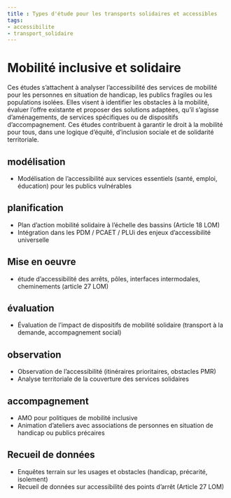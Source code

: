 ```yaml
---
title : Types d'étude pour les transports solidaires et accessibles
tags:
- accessibilite
- transport_solidaire
---
```

# Mobilité inclusive et solidaire
Ces études s’attachent à analyser l’accessibilité des services de mobilité pour les personnes en situation de handicap, les publics fragiles ou les populations isolées. Elles visent à identifier les obstacles à la mobilité, évaluer l’offre existante et proposer des solutions adaptées, qu’il s’agisse d’aménagements, de services spécifiques ou de dispositifs d’accompagnement. Ces études contribuent à garantir le droit à la mobilité pour tous, dans une logique d’équité, d’inclusion sociale et de solidarité territoriale. 

## modélisation
- Modélisation de l’accessibilité aux services essentiels (santé, emploi, éducation) pour les publics vulnérables

## planification
- Plan d’action mobilité solidaire à l’échelle des bassins (Article 18 LOM)
- Intégration dans les PDM / PCAET / PLUi des enjeux d’accessibilité universelle

## Mise en oeuvre
- étude d’accessibilité des arrêts, pôles, interfaces intermodales, cheminements (article 27 LOM)

## évaluation
- Évaluation de l’impact de dispositifs de mobilité solidaire (transport à la demande, accompagnement social)

## observation
- Observation de l’accessibilité (itinéraires prioritaires, obstacles PMR)
- Analyse territoriale de la couverture des services solidaires

## accompagnement
- AMO pour politiques de mobilité inclusive
- Animation d’ateliers avec associations de personnes en situation de handicap ou publics précaires

## Recueil de données
- Enquêtes terrain sur les usages et obstacles (handicap, précarité, isolement)
- Recueil de données sur accessibilité des points d’arrêt (Article 27 LOM)
